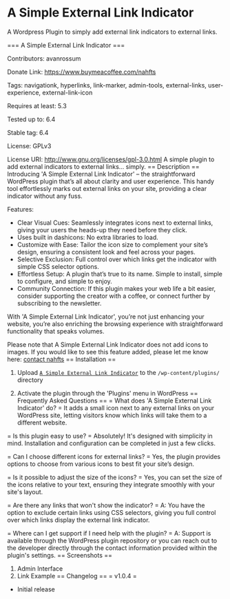 # A Simple External Link Indicator

A Wordpress Plugin to simply add external link indicators to external links.

=== A Simple External Link Indicator ===

Contributors: avanrossum

Donate Link: https://www.buymeacoffee.com/nahfts

Tags: navigationk, hyperlinks, link-marker, admin-tools, external-links, user-experience, external-link-icon

Requires at least: 5.3

Tested up to: 6.4

Stable tag: 6.4

License: GPLv3

License URI: http://www.gnu.org/licenses/gpl-3.0.html
A simple plugin to add external indicators to external links... simply.
== Description ==
Introducing 'A Simple External Link Indicator' – the straightforward WordPress plugin that’s all about clarity and user experience. This handy tool effortlessly marks out external links on your site, providing a clear indicator without any fuss.

Features:

- Clear Visual Cues: Seamlessly integrates icons next to external links, giving your users the heads-up they need before they click.
- Uses built in dashicons: No extra libraries to load.
- Customize with Ease: Tailor the icon size to complement your site’s design, ensuring a consistent look and feel across your pages.
- Selective Exclusion: Full control over which links get the indicator with simple CSS selector options.
- Effortless Setup: A plugin that’s true to its name. Simple to install, simple to configure, and simple to enjoy.
- Community Connection: If this plugin makes your web life a bit easier, consider supporting the creator with a coffee, or connect further by subscribing to the newsletter.

With 'A Simple External Link Indicator', you’re not just enhancing your website, you’re also enriching the browsing experience with straightforward functionality that speaks volumes.

Please note that A Simple External Link Indicator does not add icons to images. If you would like to see this feature added, please let me know here: [contact nahfts](https://nahfts.com/contact-nahfts/)
== Installation ==

1. Upload [`A Simple External Link Indicator`](https://github.com/avanrossum/a-simple-external-link-indicator/archive/refs/heads/main.zip) to the `/wp-content/plugins/` directory

2. Activate the plugin through the 'Plugins' menu in WordPress
== Frequently Asked Questions ==
= What does 'A Simple External Link Indicator' do? =
It adds a small icon next to any external links on your WordPress site, letting visitors know which links will take them to a different website.

= Is this plugin easy to use? =
Absolutely! It's designed with simplicity in mind. Installation and configuration can be completed in just a few clicks.

= Can I choose different icons for external links? =
Yes, the plugin provides options to choose from various icons to best fit your site’s design.

= Is it possible to adjust the size of the icons? =
Yes, you can set the size of the icons relative to your text, ensuring they integrate smoothly with your site's layout.

= Are there any links that won't show the indicator? =
A: You have the option to exclude certain links using CSS selectors, giving you full control over which links display the external link indicator.

= Where can I get support if I need help with the plugin? =
A: Support is available through the WordPress plugin repository or you can reach out to the developer directly through the contact information provided within the plugin's settings.
== Screenshots ==
1. Admin Interface
2. Link Example
== Changelog ==
= v1.0.4 =

* Initial release
